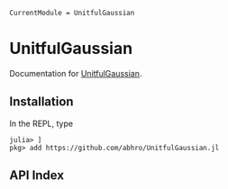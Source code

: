 ```@meta
CurrentModule = UnitfulGaussian
```

# UnitfulGaussian

Documentation for [UnitfulGaussian](https://github.com/abhro/UnitfulGaussian.jl).

## Installation
In the REPL, type

```julia-repl
julia> ]
pkg> add https://github.com/abhro/UnitfulGaussian.jl
```

## API Index
```@index
```
